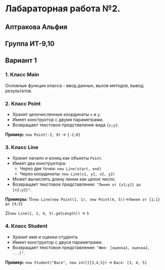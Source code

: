 # Лабараторная работа №2.

## Аптракова Альфия

## Группа ИТ-9,10

## Вариант 1

### 1. Класс Main 

Основные функции класса - ввод данных, вызов методов, вывод результатов. 
### 2. Класс Point

- Хранит целочисленные координаты `x` и `y`.
- Имеет конструктор с двумя параметрами.
- Возвращает текстовое представление вида `{x;y}`.

 **Пример:** `new Point(-2, 0)` → `{-2;0}`
  
### 3. Класс Line

- Хранит начало и конец как объекты `Point`.
- Имеет два конструктора:
  - Через две точки: `new Line(start, end)`
  - Через координаты: `new Line(x1, y1, x2, y2)`
- Может вычислять длину линии как целое число.
- Возвращает текстовое представление: `"Линия от {x1;y1} до {x2;y2}"`.

**Примеры:**
1)`new Line(new Point(1, 1), new Point(4, 5))`→`Линия от {1;1} до {4;5}`

2)`new Line(1, 1, 4, 5).getLength()` → `5`

### 4. Класс Student

- Хранит имя и оценки студента.
- Имеет конструктор с двуся параметрами.
- Возвращает текстовое представление: `"Имя: [оценка1, оценка2, ...]"`.
  
**Пример:** `new Student("Вася", new int[]{3,4,5})` → `Вася: [3, 4, 5]`

